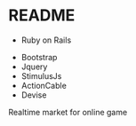 # README

 * Ruby on Rails
  - Bootstrap
  - Jquery
  - StimulusJs
  - ActionCable
  - Devise

Realtime market for online game

